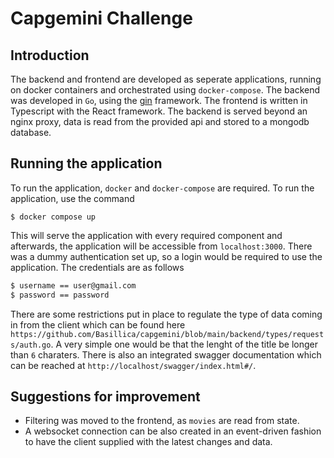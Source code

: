 Capgemini Challenge
===
## Introduction
The backend and frontend are developed as seperate applications, running on docker containers and orchestrated using `docker-compose`.
The backend was developed in `Go`, using the [gin](https://github.com/gin-gonic/gin) framework. The frontend is written in Typescript with the React framework.
The backend is served beyond an nginx proxy, data is read from the provided api and stored to a mongodb database.

## Running the application
To run the application, `docker` and `docker-compose` are required. To run the application, use the command
```shell
$ docker compose up
```
This will serve the application with every required component and afterwards, the application will be accessible from `localhost:3000`.
There was a dummy authentication set up, so a login would be required to use the application.
The credentials are as follows
```bash
$ username == user@gmail.com
$ password == password
```
There are some restrictions put in place to regulate the type of data coming in from the client which can be found here `https://github.com/Basillica/capgemini/blob/main/backend/types/requests/auth.go`. A very simple one would be that the lenght of the title be longer than `6` charaters.
There is also an integrated swagger documentation which can be reached at `http://localhost/swagger/index.html#/`.

## Suggestions for improvement
* Filtering was moved to the frontend, as `movies` are read from state.
* A websocket connection can be also created in an event-driven fashion to have the client supplied with the latest changes and data.